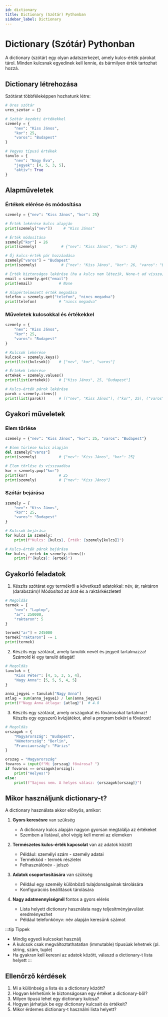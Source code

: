 ```yaml
---
id: dictionary
title: Dictionary (Szótár) Pythonban
sidebar_label: Dictionary
---
```


# Dictionary (Szótár) Pythonban

A dictionary (szótár) egy olyan adatszerkezet, amely kulcs-érték párokat tárol. Minden kulcsnak egyedinek kell lennie, és bármilyen érték tartozhat hozzá.

## Dictionary létrehozása

Szótárat többféleképpen hozhatunk létre:

```python
# Üres szótár
ures_szotar = {}

# Szótár kezdeti értékekkel
szemely = {
    "nev": "Kiss János",
    "kor": 25,
    "varos": "Budapest"
}

# Vegyes típusú értékek
tanulo = {
    "nev": "Nagy Éva",
    "jegyek": [4, 5, 3, 5],
    "aktiv": True
}
```

## Alapműveletek

### Értékek elérése és módosítása

```python
szemely = {"nev": "Kiss János", "kor": 25}

# Érték lekérése kulcs alapján
print(szemely["nev"])     # "Kiss János"

# Érték módosítása
szemely["kor"] = 26
print(szemely)           # {"nev": "Kiss János", "kor": 26}

# Új kulcs-érték pár hozzáadása
szemely["varos"] = "Budapest"
print(szemely)           # {"nev": "Kiss János", "kor": 26, "varos": "Budapest"}

# Érték biztonságos lekérése (ha a kulcs nem létezik, None-t ad vissza)
email = szemely.get("email")
print(email)            # None

# Alapértelmezett érték megadása
telefon = szemely.get("telefon", "nincs megadva")
print(telefon)          # "nincs megadva"
```

### Műveletek kulcsokkal és értékekkel

```python
szemely = {
    "nev": "Kiss János",
    "kor": 25,
    "varos": "Budapest"
}

# Kulcsok lekérése
kulcsok = szemely.keys()
print(list(kulcsok))    # ["nev", "kor", "varos"]

# Értékek lekérése
ertekek = szemely.values()
print(list(ertekek))    # ["Kiss János", 25, "Budapest"]

# Kulcs-érték párok lekérése
parok = szemely.items()
print(list(parok))      # [("nev", "Kiss János"), ("kor", 25), ("varos", "Budapest")]
```

## Gyakori műveletek

### Elem törlése

```python
szemely = {"nev": "Kiss János", "kor": 25, "varos": "Budapest"}

# Elem törlése kulcs alapján
del szemely["varos"]
print(szemely)          # {"nev": "Kiss János", "kor": 25}

# Elem törlése és visszaadása
kor = szemely.pop("kor")
print(kor)              # 25
print(szemely)          # {"nev": "Kiss János"}
```

### Szótár bejárása

```python
szemely = {
    "nev": "Kiss János",
    "kor": 25,
    "varos": "Budapest"
}

# Kulcsok bejárása
for kulcs in szemely:
    print(f"Kulcs: {kulcs}, Érték: {szemely[kulcs]}")

# Kulcs-érték párok bejárása
for kulcs, ertek in szemely.items():
    print(f"{kulcs}: {ertek}")
```

## Gyakorló feladatok

1. Készíts szótárat egy termékről a következő adatokkal: név, ár, raktáron (darabszám)!
   Módosítsd az árat és a raktárkészletet!

```python
# Megoldás
termek = {
    "nev": "Laptop",
    "ar": 250000,
    "raktaron": 5
}

termek["ar"] = 245000
termek["raktaron"] -= 1
print(termek)
```

2. Készíts egy szótárat, amely tanulók nevét és jegyeit tartalmazza! Számold ki egy tanuló átlagát!

```python
# Megoldás
tanulok = {
    "Kiss Péter": [4, 5, 3, 5, 4],
    "Nagy Anna": [5, 5, 5, 4, 5]
}

anna_jegyei = tanulok["Nagy Anna"]
atlag = sum(anna_jegyei) / len(anna_jegyei)
print(f"Nagy Anna átlaga: {atlag}")  # 4.8
```

3. Készíts egy szótárat, amely országokat és fővárosokat tartalmaz! 
   Készíts egy egyszerű kvízjátékot, ahol a program bekéri a fővárost!

```python
# Megoldás
orszagok = {
    "Magyarország": "Budapest",
    "Németország": "Berlin",
    "Franciaország": "Párizs"
}

orszag = "Magyarország"
fovaros = input(f"Mi {orszag} fővárosa? ")
if fovaros == orszagok[orszag]:
    print("Helyes!")
else:
    print(f"Sajnos nem. A helyes válasz: {orszagok[orszag]}")
```

## Mikor használjunk dictionary-t?

A dictionary használata akkor előnyös, amikor:

1. **Gyors keresésre** van szükség
   - A dictionary kulcs alapján nagyon gyorsan megtalálja az értékeket
   - Szemben a listával, ahol végig kell menni az elemeken

2. **Természetes kulcs-érték kapcsolat** van az adatok között
   - Például: személyi szám - személy adatai
   - Termékkód - termék részletei
   - Felhasználónév - jelszó

3. **Adatok csoportosítására** van szükség
   - Például egy személy különböző tulajdonságainak tárolására
   - Konfigurációs beállítások tárolására

4. **Nagy adatmennyiségnél** fontos a gyors elérés
   - Lista helyett dictionary használata nagy teljesítményjavulást eredményezhet
   - Például telefonkönyv: név alapján keresünk számot

:::tip Tippek
- Mindig egyedi kulcsokat használj
- A kulcsok csak megváltoztathatatlan (immutable) típusúak lehetnek (pl. string, szám, tuple)
- Ha gyakran kell keresni az adatok között, válaszd a dictionary-t lista helyett
:::

## Ellenőrző kérdések

1. Mi a különbség a lista és a dictionary között?
2. Hogyan kérhetünk le biztonságosan egy értéket a dictionary-ből?
3. Milyen típusú lehet egy dictionary kulcsa?
4. Hogyan járhatjuk be egy dictionary kulcsait és értékeit?
5. Mikor érdemes dictionary-t használni lista helyett?